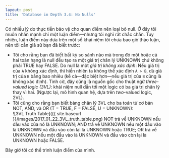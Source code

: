```yaml
---
layout: post
title: 'Database in Depth 3.4: No Nulls'
---
```


Có nhiều lý do thực tiễn bảo vệ cho quan điểm nên loại bỏ null. Ở đây tôi muốn nhấn mạnh chỉ một luận điểm&mdash;nhưng tôi nghĩ rất chắc chắn. Tuy nhiên, luận điểm này dựa trên một số khái niệm tôi chưa bao giờ thảo luận, nên tôi cần giả sử bạn đã biết trước:

 * Tôi cho rằng bạn đã biết bất kỳ so sánh nào mà trong đó một hoặc cả hai toán hạng là null đều tạo ra một giá trị chân lý UNKNOWN chứ không phải TRUE hay FALSE. Do null là một *giá trị không xác định*: Nếu giá trị của `A` không xác định, thì hiển nhiên ta không thể xác định `A > B`, dù giá trị của `B` bằng bao nhiêu (kể cả&mdash;đặc biệt hơn&mdash;nếu giá trị của `B` cũng là không xác định). Tình cờ, đây cũng là nguồn gốc cho thuật ngữ *three-valued logic (3VL)*: khái niệm null dẫn tới một logic có ba giá trị chân lý thay vì hai. (Ngược lại, mô hình quan hệ, dựa trên *two*-valued logic, 2VL).
 * Tôi cũng cho rằng bạn biết bảng chân lý 3VL cho ba toán tử cơ bản NOT, AND, và OR (T = TRUE, F = FALSE, U = UNKNOWN):<br/>
   ![3VL Truth Table]({{ site.baseurl }}/images/2017_01_22_3VL_truth_table.png)
   NOT trả về UNKNOWN nếu đầu vào của nó là UNKNOWN; AND trả về UNKNOWN nếu một đầu vào là UNKNOWN và đầu vào còn lại là UNKNOWN hoặc TRUE; OR trả về UNKNOWN nếu một đầu vào là UNKNOWN và đầu vào còn lại là UNKNOWN hoặc FALSE.

Bây giờ tôi có thể trình luận điểm của mình.